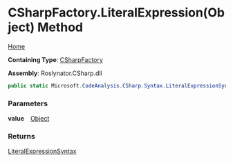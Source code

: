 # CSharpFactory\.LiteralExpression\(Object\) Method

[Home](../../../../README.md)

**Containing Type**: [CSharpFactory](../README.md)

**Assembly**: Roslynator\.CSharp\.dll

```csharp
public static Microsoft.CodeAnalysis.CSharp.Syntax.LiteralExpressionSyntax LiteralExpression(object value)
```

### Parameters

**value** &ensp; [Object](https://docs.microsoft.com/en-us/dotnet/api/system.object)

### Returns

[LiteralExpressionSyntax](https://docs.microsoft.com/en-us/dotnet/api/microsoft.codeanalysis.csharp.syntax.literalexpressionsyntax)

